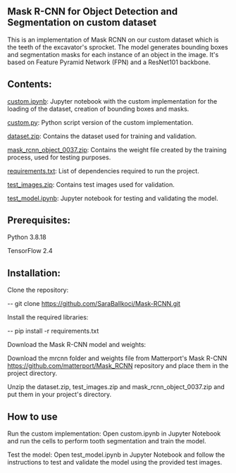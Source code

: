 ## Mask R-CNN for Object Detection and Segmentation on custom dataset

This is an implementation of Mask RCNN on our custom dataset which is the teeth of the excavator's sprocket.
The model generates bounding boxes and segmentation masks for each instance of an object in the image. It's based on Feature Pyramid Network (FPN) and a ResNet101 backbone.

## Contents:

[custom.ipynb](https://github.com/SaraBallkoci/Mask-RCNN/custom.ipynb): Jupyter notebook with the custom implementation for the loading of the dataset, creation of bounding boxes and masks.

[custom.py](https://github.com/SaraBallkoci/Mask-RCNN/custom.py): Python script version of the custom implementation.

[dataset.zip](https://github.com/SaraBallkoci/Mask-RCNN/dataset.zip): Contains the dataset used for training and validation.

[mask_rcnn_object_0037.zip](https://github.com/SaraBallkoci/Mask-RCNN/mask_rcnn_object_0037.zip): Contains the weight file created by the training process, used for testing purposes.

[requirements.txt](https://github.com/SaraBallkoci/Mask-RCNN/requirements.txt): List of dependencies required to run the project.

[test_images.zip](https://github.com/SaraBallkoci/Mask-RCNN/test_images.zip): Contains test images used for validation.

[test_model.ipynb](https://github.com/SaraBallkoci/Mask-RCNN/test_model.ipynb): Jupyter notebook for testing and validating the model.

## Prerequisites:

Python 3.8.18

TensorFlow 2.4

## Installation:

Clone the repository:

-- git clone https://github.com/SaraBallkoci/Mask-RCNN.git

Install the required libraries:

-- pip install -r requirements.txt

Download the Mask R-CNN model and weights:

Download the mrcnn folder and weights file from Matterport's Mask R-CNN https://github.com/matterport/Mask_RCNN repository and place them in the project directory. 

Unzip the dataset.zip, test_images.zip and mask_rcnn_object_0037.zip and put them in your project's directory.

## How to use

Run the custom implementation:
Open custom.ipynb in Jupyter Notebook and run the cells to perform tooth segmentation and train the model.

Test the model:
Open test_model.ipynb in Jupyter Notebook and follow the instructions to test and validate the model using the provided test images.


